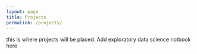```yaml
---
layout: page
title: Projects
permalink: /projects/
---
```


this is where projects will be placed. Add exploratory data science notbook here 
